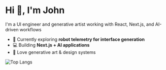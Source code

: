 # Hi 👋, I'm John

I'm a UI engineer and generative artist working with React, Next.js, and AI-driven workflows

- 🌱 Currently exploring **robot telemetry for interface generation**
- 💻 Building **Next.js + AI applications**
- 🎨 Love generative art & design systems

![Top Langs](https://github-readme-stats.vercel.app/api/top-langs/?username=johnnaumann&layout=compact)

